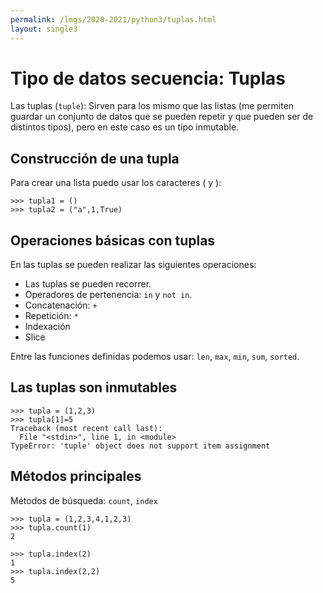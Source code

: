 ```yaml
---
permalink: /lmgs/2020-2021/python3/tuplas.html
layout: single3
---
```


# Tipo de datos secuencia: Tuplas

Las tuplas (`tuple`): Sirven para los mismo que las listas (me permiten guardar un conjunto de datos que se pueden repetir y que pueden ser de distintos tipos), pero en este caso es un tipo inmutable.

## Construcción de una tupla

Para crear una lista puedo usar los caracteres ( y ):

    >>> tupla1 = ()
    >>> tupla2 = ("a",1,True)


## Operaciones básicas con tuplas

En las tuplas se pueden realizar las siguientes operaciones:

* Las tuplas se pueden recorrer.
* Operadores de pertenencia: `in` y `not in`.
* Concatenación: `+` 
* Repetición: `*`
* Indexación
* Slice

Entre las funciones definidas podemos usar: `len`, `max`, `min`, `sum`, `sorted`.

## Las tuplas son inmutables

	>>> tupla = (1,2,3)
	>>> tupla[1]=5
	Traceback (most recent call last):
	  File "<stdin>", line 1, in <module>
	TypeError: 'tuple' object does not support item assignment

## Métodos principales

Métodos de búsqueda: `count`, `index`

	>>> tupla = (1,2,3,4,1,2,3)
	>>> tupla.count(1)
	2

	>>> tupla.index(2)
	1
	>>> tupla.index(2,2)
	5




